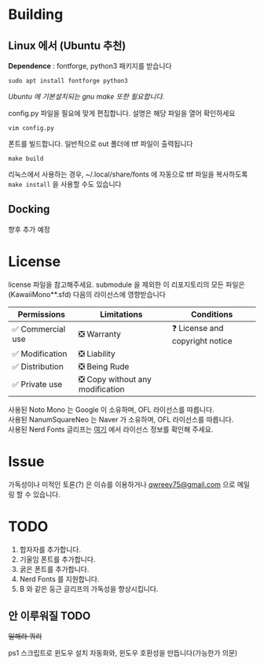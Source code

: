 
# Building

## Linux 에서 (Ubuntu 추천)

**Dependence** : fontforge, python3 패키지를 받습니다  
```
sudo apt install fontforge python3
```
*Ubuntu 에 기본설치되는 gnu make 또한 필요합니다.*

config.py 파일을 필요에 맞게 편집합니다. 설명은 해당 파일을 열어 확인하세요  
```
vim config.py
```

폰트를 빌드합니다. 일반적으로 out 폴더에 ttf 파일이 출력됩니다  
```
make build
```
리눅스에서 사용하는 경우, ~/.local/share/fonts 에 자동으로 ttf 파일을 복사하도록 `make install` 을 사용할 수도 있습니다  

## Docking

향후 추가 예정

# License

license 파일을 참고해주세요.
submodule 을 제외한 이 리포지토리의 모든 파일은 (KawaiiMono**.sfd) 다음의 라이선스에 영향받습니다  

| Permissions | Limitations | Conditions |
|-------------|-------------|------------|
| ✅ Commercial use | ❎ Warranty | ❓ License and copyright notice |
| ✅ Modification | ❎ Liability | |
| ✅ Distribution | ❎ Being Rude | |
| ✅ Private use | ❎ Copy without any modification | |

사용된 Noto Mono 는 Google 이 소유하며, OFL 라이선스를 따릅니다.  
사용된 NanumSquareNeo 는 Naver 가 소유하며, OFL 라이선스를 따릅니다.  
사용된 Nerd Fonts 글리프는 [여기](https://github.com/ryanoasis/nerd-fonts/blob/master/license-audit.md) 에서 라이선스 정보를 확인해 주세요.  

# Issue

가독성이나 미적인 토론(?) 은 이슈를 이용하거나 qwreey75@gmail.com 으로 메일링 할 수 있습니다.  

# TODO

1. 합자자를 추가합니다.
2. 기울임 폰트를 추가합니다.
3. 굵은 폰트를 추가합니다.
4. Nerd Fonts 를 지원합니다.
5. B 와 같은 둥근 글리프의 가독성을 향상시킵니다.

## 안 이루워질 TODO

~~일해라 쿼리~~

ps1 스크립트로 윈도우 설치 자동화와, 윈도우 호환성을 만듭니다(가능한가 의문)  
